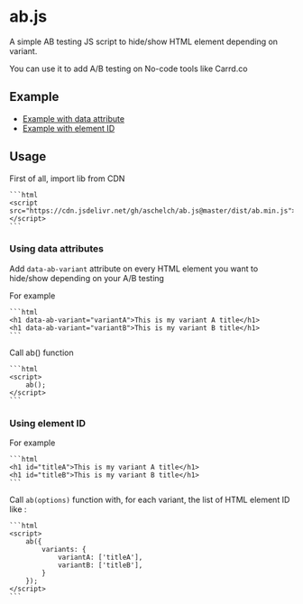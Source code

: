 # ab.js

A simple AB testing JS script to hide/show HTML element depending on variant.

You can use it to add A/B testing on No-code tools like Carrd.co

## Example

- [Example with data attribute](demo/with-data-attribute.html)
- [Example with element ID](demo/with-id.html)

## Usage

First of all, import lib from CDN 

    ```html
    <script src="https://cdn.jsdelivr.net/gh/aschelch/ab.js@master/dist/ab.min.js"></script>
    ```

### Using data attributes

Add `data-ab-variant` attribute on every HTML element you want to hide/show depending on your A/B testing 

For example 

    ```html
    <h1 data-ab-variant="variantA">This is my variant A title</h1>
    <h1 data-ab-variant="variantB">This is my variant B title</h1>
    ```

Call ab() function

    ```html
    <script>
        ab();
    </script>
    ```


### Using element ID

For example 

    ```html
    <h1 id="titleA">This is my variant A title</h1>
    <h1 id="titleB">This is my variant B title</h1>
    ```

Call `ab(options)` function with, for each variant, the list of HTML element ID like :

    ```html
    <script>
        ab({
            variants: {
                variantA: ['titleA'],
                variantB: ['titleB'],
            }
        });
    </script>
    ```


